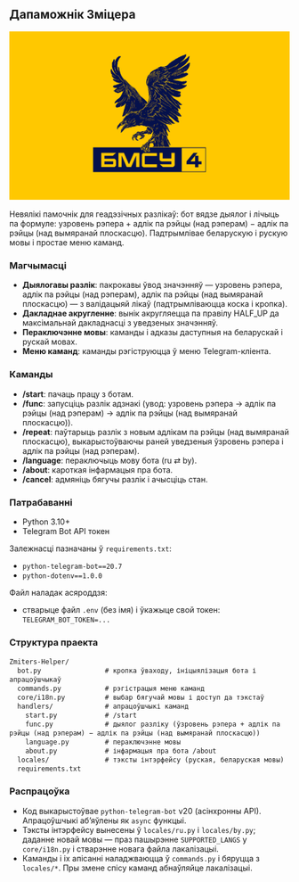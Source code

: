 ## Дапаможнік Зміцера

![Добрага ранку, БМСУ-4](picture.png)

Невялікі памочнік для геадэзічных разлікаў: бот вядзе дыялог і лічыць па формуле: узровень рэпера + адлік па рэйцы (над рэперам) − адлік па рэйцы (над вымяранай плоскасцю). Падтрымлівае беларускую і рускую мовы і простае меню каманд.

### Магчымасці
- **Дыялогавы разлік**: пакрокавы ўвод значэнняў — узровень рэпера, адлік па рэйцы (над рэперам), адлік па рэйцы (над вымяранай плоскасцю) — з валідацыяй лікаў (падтрымліваюцца коска і кропка).
- **Дакладнае акругленне**: вынік акругляецца па правілу HALF_UP да максімальнай дакладнасці з уведзеных значэнняў.
- **Пераключэнне мовы**: каманды і адказы даступныя на беларускай і рускай мовах.
- **Меню каманд**: каманды рэгіструюцца ў меню Telegram-кліента.

### Каманды
- **/start**: пачаць працу з ботам.
- **/func**: запусціць разлік адзнакі (увод: узровень рэпера → адлік па рэйцы (над рэперам) → адлік па рэйцы (над вымяранай плоскасцю)).
- **/repeat**: паўтарыць разлік з новым адлікам па рэйцы (над вымяранай плоскасцю), выкарыстоўваючы раней уведзеныя ўзровень рэпера і адлік па рэйцы (над рэперам).
- **/language**: пераключыць мову бота (ru ⇄ by).
- **/about**: кароткая інфармацыя пра бота.
- **/cancel**: адмяніць бягучы разлік і ачысціць стан.

### Патрабаванні
- Python 3.10+
- Telegram Bot API токен

Залежнасці пазначаны ў `requirements.txt`:
- `python-telegram-bot==20.7`
- `python-dotenv==1.0.0`

Файл наладак асяроддзя:
- стварыце файл `.env` (без імя) і ўкажыце свой токен: `TELEGRAM_BOT_TOKEN=...`

### Структура праекта
```
Zmiters-Helper/
  bot.py                # кропка ўваходу, ініцыялізацыя бота і апрацоўшчыкаў
  commands.py           # рэгістрацыя меню каманд
  core/i18n.py          # выбар бягучай мовы і доступ да тэкстаў
  handlers/             # апрацоўшчыкі каманд
    start.py            # /start
    func.py             # дыялог разліку (ўзровень рэпера + адлік па рэйцы (над рэперам) − адлік па рэйцы (над вымяранай плоскасцю))
    language.py         # пераключэнне мовы
    about.py            # інфармацыя пра бота /about
  locales/              # тэксты інтэрфейсу (руская, беларуская мовы)
  requirements.txt
```

### Распрацоўка
- Код выкарыстоўвае `python-telegram-bot` v20 (асінхронны API). Апрацоўшчыкі аб’яўлены як `async` функцыі.
- Тэксты інтэрфейсу вынесены ў `locales/ru.py` і `locales/by.py`; даданне новай мовы — праз пашырэнне `SUPPORTED_LANGS` у `core/i18n.py` і стварэнне новага файла лакалізацыі.
- Каманды і іх апісанні наладжваюцца ў `commands.py` і бяруцца з `locales/*`. Пры змене спісу каманд абнаўляйце лакалізацыі.
